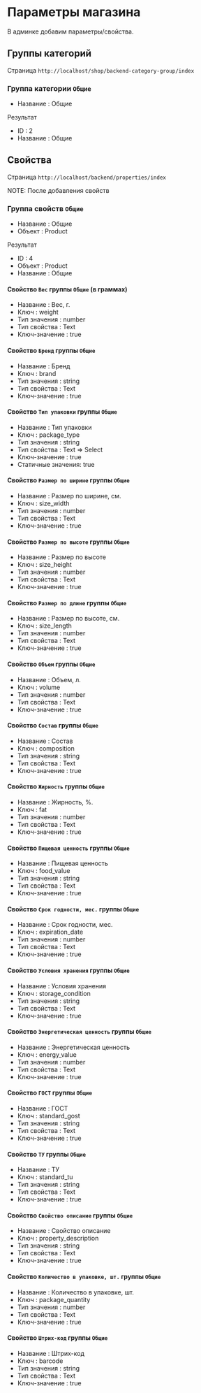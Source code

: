 # Параметры магазина

В админке добавим параметры/свойства.

## Группы категорий

Страница `http://localhost/shop/backend-category-group/index`

### Группа категории `Общие`
* Название : Общие

Результат
* ID : 2
* Название : Общие


## Свойства 

Страница `http://localhost/backend/properties/index`

NOTE: После добавления свойств 

### Группа свойств `Общие`

* Название : Общие
* Объект : Product

Результат
* ID : 4
* Объект : Product
* Название : Общие

#### Свойство `Вес` группы `Общие` (в граммах)

* Название : Вес, г.
* Ключ : weight
* Тип значения : number
* Тип свойства : Text
* Ключ-значение : true

#### Свойство `Бренд` группы `Общие`

* Название : Бренд
* Ключ : brand
* Тип значения : string
* Тип свойства : Text
* Ключ-значение : true

#### Свойство `Тип упаковки` группы `Общие`

* Название : Тип упаковки
* Ключ : package_type
* Тип значения : string
* Тип свойства : Text => Select
* Ключ-значение : true
* Статичные значения: true

#### Свойство `Размер по ширине` группы `Общие`

* Название : Размер по ширине, см.
* Ключ : size_width
* Тип значения : number
* Тип свойства : Text
* Ключ-значение : true

#### Свойство `Размер по высоте` группы `Общие`

* Название : Размер по высоте
* Ключ : size_height
* Тип значения : number
* Тип свойства : Text
* Ключ-значение : true

#### Свойство `Размер по длине` группы `Общие`

* Название : Размер по высоте, см.
* Ключ : size_length
* Тип значения : number
* Тип свойства : Text
* Ключ-значение : true


#### Свойство `Объем` группы `Общие`

* Название : Объем, л.
* Ключ : volume
* Тип значения : number
* Тип свойства : Text
* Ключ-значение : true

#### Свойство `Состав` группы `Общие`

* Название : Состав
* Ключ : composition
* Тип значения : string
* Тип свойства : Text
* Ключ-значение : true

#### Свойство `Жирность` группы `Общие`

* Название : Жирность, %.
* Ключ : fat
* Тип значения : number
* Тип свойства : Text
* Ключ-значение : true

#### Свойство `Пищевая ценность` группы `Общие`

* Название : Пищевая ценность
* Ключ : food_value
* Тип значения : string
* Тип свойства : Text
* Ключ-значение : true

#### Свойство `Срок годности, мес.` группы `Общие`

* Название : Срок годности, мес.
* Ключ : expiration_date
* Тип значения : number
* Тип свойства : Text
* Ключ-значение : true

#### Свойство `Условия хранения` группы `Общие`

* Название : Условия хранения
* Ключ : storage_condition
* Тип значения : string
* Тип свойства : Text
* Ключ-значение : true

#### Свойство `Энергетическая ценность` группы `Общие`

* Название : Энергетическая ценность
* Ключ : energy_value
* Тип значения : number
* Тип свойства : Text
* Ключ-значение : true

#### Свойство `ГОСТ` группы `Общие`

* Название : ГОСТ
* Ключ : standard_gost
* Тип значения : string
* Тип свойства : Text
* Ключ-значение : true

#### Свойство `ТУ` группы `Общие`

* Название : ТУ
* Ключ : standard_tu
* Тип значения : string
* Тип свойства : Text
* Ключ-значение : true

#### Свойство `Свойство описание` группы `Общие`

* Название : Свойство описание
* Ключ : property_description
* Тип значения : string
* Тип свойства : Text
* Ключ-значение : true

#### Свойство `Количество в упаковке, шт.` группы `Общие`

* Название : Количество в упаковке, шт.
* Ключ : package_quantity
* Тип значения : number
* Тип свойства : Text
* Ключ-значение : true

#### Свойство `Штрих-код` группы `Общие`

* Название : Штрих-код
* Ключ : barcode
* Тип значения : string
* Тип свойства : Text
* Ключ-значение : true





